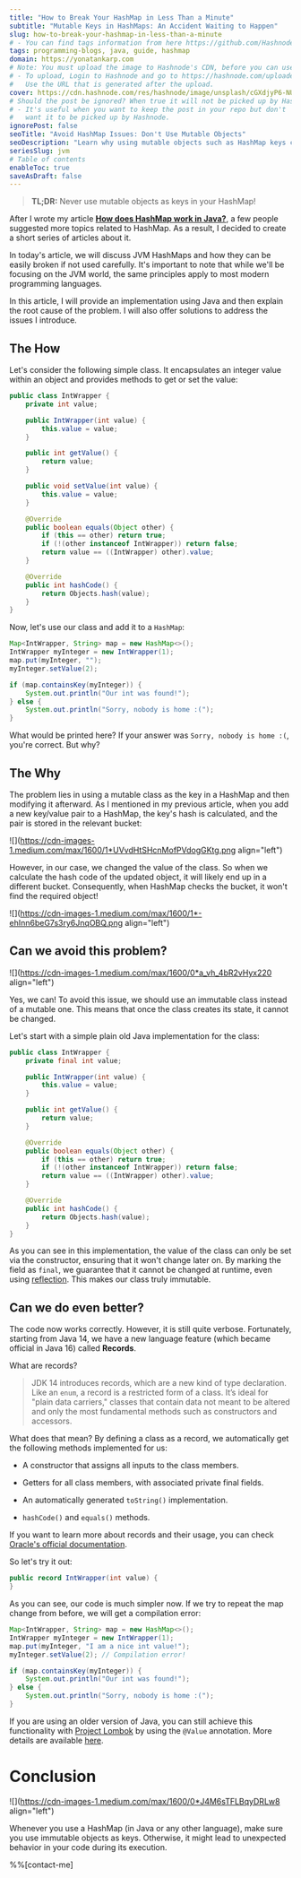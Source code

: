 ```yaml
---
title: "How to Break Your HashMap in Less Than a Minute"
subtitle: "Mutable Keys in HashMaps: An Accident Waiting to Happen"
slug: how-to-break-your-hashmap-in-less-than-a-minute
# - You can find tags information from here https://github.com/Hashnode/support/blob/main/misc/tags.json
tags: programming-blogs, java, guide, hashmap
domain: https://yonatankarp.com
# Note: You must upload the image to Hashnode's CDN, before you can use it here.
# - To upload, Login to Hashnode and go to https://hashnode.com/uploader
#   Use the URL that is generated after the upload.
cover: https://cdn.hashnode.com/res/hashnode/image/unsplash/cGXdjyP6-NU/upload/v1669959698248/iCX6V2n1R.jpeg
# Should the post be ignored? When true it will not be picked up by Hashnode.
# - It's useful when you want to keep the post in your repo but don't
#   want it to be picked up by Hashnode.
ignorePost: false
seoTitle: "Avoid HashMap Issues: Don't Use Mutable Objects"
seoDescription: "Learn why using mutable objects such as HashMap keys can break your code. Discover the importance of immutability and how to avoid unexpected behaviors."
seriesSlug: jvm
# Table of contents
enableToc: true
saveAsDraft: false
---
```


> **TL;DR:** Never use mutable objects as keys in your HashMap!

After I wrote my article [**How does HashMap work in Java?**](https://yonatankarp.com/how-does-hashmap-work-in-java), a few people suggested more topics related to HashMap. As a result, I decided to create a short series of articles about it.

In today's article, we will discuss JVM HashMaps and how they can be easily broken if not used carefully. It's important to note that while we'll be focusing on the JVM world, the same principles apply to most modern programming languages.

In this article, I will provide an implementation using Java and then explain the root cause of the problem. I will also offer solutions to address the issues I introduce.

## The How

Let's consider the following simple class. It encapsulates an integer value within an object and provides methods to get or set the value:

```java
public class IntWrapper {
    private int value;

    public IntWrapper(int value) {
        this.value = value;
    }

    public int getValue() {
        return value;
    }

    public void setValue(int value) {
        this.value = value;
    }

    @Override
    public boolean equals(Object other) {
        if (this == other) return true;
        if (!(other instanceof IntWrapper)) return false;
        return value == ((IntWrapper) other).value;
    }

    @Override
    public int hashCode() {
        return Objects.hash(value);
    }
}
```

Now, let's use our class and add it to a `HashMap`:

```java
Map<IntWrapper, String> map = new HashMap<>();
IntWrapper myInteger = new IntWrapper(1);
map.put(myInteger, "");
myInteger.setValue(2);

if (map.containsKey(myInteger)) {
    System.out.println("Our int was found!");
} else {
    System.out.println("Sorry, nobody is home :(");
}
```

What would be printed here? If your answer was `Sorry, nobody is home :(`, you're correct. But why?

## The Why

The problem lies in using a mutable class as the key in a HashMap and then modifying it afterward. As I mentioned in my previous article, when you add a new key/value pair to a HashMap, the key's hash is calculated, and the pair is stored in the relevant bucket:

![](https://cdn-images-1.medium.com/max/1600/1*UVvdHtSHcnMofPVdogGKtg.png align="left")

However, in our case, we changed the value of the class. So when we calculate the hash code of the updated object, it will likely end up in a different bucket. Consequently, when HashMap checks the bucket, it won't find the required object!

![](https://cdn-images-1.medium.com/max/1600/1*-ehInn6beG7s3ry6JnqOBQ.png align="left")

## Can we avoid this problem?

![](https://cdn-images-1.medium.com/max/1600/0*a_vh_4bR2vHyx220 align="left")

Yes, we can! To avoid this issue, we should use an immutable class instead of a mutable one. This means that once the class creates its state, it cannot be changed.

Let's start with a simple plain old Java implementation for the class:

```java
public class IntWrapper {
    private final int value;

    public IntWrapper(int value) {
        this.value = value;
    }

    public int getValue() {
        return value;
    }

    @Override
    public boolean equals(Object other) {
        if (this == other) return true;
        if (!(other instanceof IntWrapper)) return false;
        return value == ((IntWrapper) other).value;
    }

    @Override
    public int hashCode() {
        return Objects.hash(value);
    }
}
```

As you can see in this implementation, the value of the class can only be set via the constructor, ensuring that it won't change later on. By marking the field as `final`, we guarantee that it cannot be changed at runtime, even using [reflection](https://www.oracle.com/technical-resources/articles/java/javareflection.html). This makes our class truly immutable.

## Can we do even better?

The code now works correctly. However, it is still quite verbose. Fortunately, starting from Java 14, we have a new language feature (which became official in Java 16) called **Records**.

What are records?

> JDK 14 introduces records, which are a new kind of type declaration. Like an `enum`, a record is a restricted form of a class. It’s ideal for "plain data carriers," classes that contain data not meant to be altered and only the most fundamental methods such as constructors and accessors.

What does that mean? By defining a class as a record, we automatically get the following methods implemented for us:

* A constructor that assigns all inputs to the class members.
    
* Getters for all class members, with associated private final fields.
    
* An automatically generated `toString()` implementation.
    
* `hashCode()` and `equals()` methods.
    

If you want to learn more about records and their usage, you can check [Oracle's official documentation](https://docs.oracle.com/en/java/javase/14/language/records.html).

So let's try it out:

```java
public record IntWrapper(int value) {
}
```

As you can see, our code is much simpler now. If we try to repeat the map change from before, we will get a compilation error:

```java
Map<IntWrapper, String> map = new HashMap<>();
IntWrapper myInteger = new IntWrapper(1);
map.put(myInteger, "I am a nice int value!");
myInteger.setValue(2); // Compilation error!

if (map.containsKey(myInteger)) {
    System.out.println("Our int was found!");
} else {
    System.out.println("Sorry, nobody is home :(");
}
```

If you are using an older version of Java, you can still achieve this functionality with [Project Lombok](https://projectlombok.org/) by using the `@Value` annotation. More details are available [here](https://projectlombok.org/features/Value).

# Conclusion

![](https://cdn-images-1.medium.com/max/1600/0*J4M6sTFLBqyDRLw8 align="left")

Whenever you use a HashMap (in Java or any other language), make sure you use immutable objects as keys. Otherwise, it might lead to unexpected behavior in your code during its execution.

%%[contact-me]
